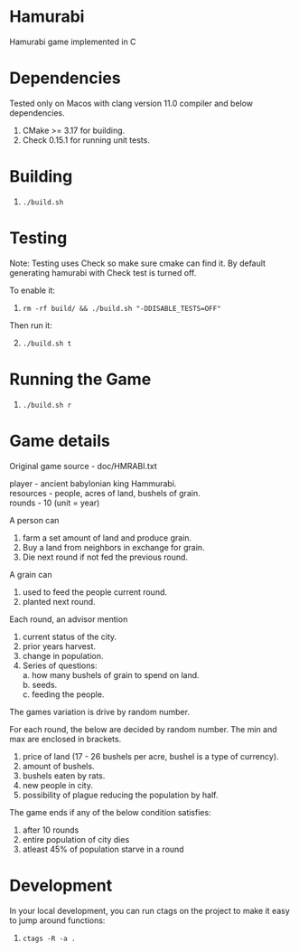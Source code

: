 # Hamurabi
Hamurabi game implemented in C

# Dependencies

Tested only on Macos with clang version 11.0 compiler and below dependencies.

1. CMake >= 3.17 for building.
2. Check 0.15.1 for running unit tests.

# Building

1. `./build.sh`

# Testing

Note: Testing uses Check so make sure cmake can find it. By default generating hamurabi with Check test is turned off.

To enable it:

1. `rm -rf build/ && ./build.sh "-DDISABLE_TESTS=OFF"`

Then run it:

2. `./build.sh t`


# Running the Game

1. `./build.sh r`

# Game details

Original game source - doc/HMRABI.txt

player - ancient babylonian king Hammurabi.  
resources - people, acres of land, bushels of grain.  
rounds - 10 (unit = year)

A person can 
1. farm a set amount of land and produce grain.
2. Buy a land from neighbors in exchange for grain.
3. Die next round if not fed the previous round.

A grain can 
1. used to feed the people current round.
2. planted next round.

Each round, an advisor mention
1. current status of the city.
2. prior years harvest.
3. change in population.
4. Series of questions:   
    a. how many bushels of grain to spend on land.   
    b. seeds.   
    c. feeding the people.   

The games variation is drive by random number.

For each round, the below are decided by random number. The min and max are enclosed in brackets.

1. price of land (17 - 26 bushels per acre, bushel is a type of currency).
2. amount of bushels.
3. bushels eaten by rats.
4. new people in city.
5. possibility of plague reducing the population by half.

The game ends if any of the below condition satisfies:
1. after 10 rounds
2. entire population of city dies
3. atleast 45% of population starve in a round

# Development
In your local development, you can run ctags on the project to make it easy to jump around functions:

1. `ctags -R -a .`
